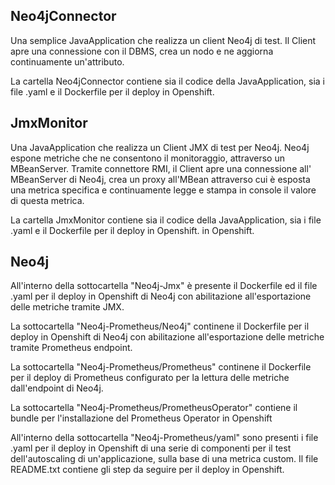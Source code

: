 ## Neo4jConnector

Una semplice JavaApplication che realizza un client Neo4j di test. 
Il Client apre una connessione con il DBMS, crea un nodo e ne aggiorna continuamente un'attributo.

La cartella Neo4jConnector contiene sia il codice della JavaApplication, sia i file .yaml e il Dockerfile per il deploy in Openshift.

## JmxMonitor

Una JavaApplication che realizza un Client JMX di test per Neo4j. 
Neo4j espone metriche che ne consentono il monitoraggio, attraverso un MBeanServer.
Tramite connettore RMI, il Client apre una connessione all' MBeanServer di Neo4j, 
crea un proxy all'MBean attraverso cui è esposta una metrica specifica e continuamente legge e stampa in console il valore di questa metrica.

La cartella JmxMonitor contiene sia il codice della JavaApplication, sia i file .yaml e il Dockerfile per il deploy in Openshift. in Openshift.

## Neo4j

All'interno della sottocartella "Neo4j-Jmx" è presente il Dockerfile ed il file .yaml per il deploy in Openshift
di Neo4j con abilitazione all'esportazione delle metriche tramite JMX.

La sottocartella "Neo4j-Prometheus/Neo4j" continene il Dockerfile per il deploy in Openshift
di Neo4j con abilitazione all'esportazione delle metriche tramite Prometheus endpoint.

La sottocartella "Neo4j-Prometheus/Prometheus" continene il Dockerfile per il deploy di Prometheus 
configurato per la lettura delle metriche dall'endpoint di Neo4j.

La sottocartella "Neo4j-Prometheus/PrometheusOperator" contiene il bundle per l'installazione del
Prometheus Operator in Openshift

All'interno della sottocartella "Neo4j-Prometheus/yaml" sono presenti i file .yaml per il deploy in Openshift
di una serie di componenti per il test dell'autoscaling di un'applicazione, sulla base di una metrica custom.
Il file README.txt contiene gli step da seguire per il deploy in Openshift.


